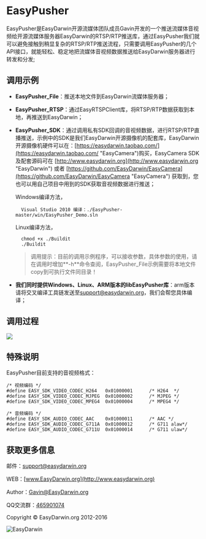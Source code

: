 # EasyPusher #

EasyPusher是EasyDarwin开源流媒体团队成员Gavin开发的一个推送流媒体音视频给开源流媒体服务器EasyDarwin的RTSP/RTP推送库，通过EasyPusher我们就可以避免接触到稍显复杂的RTSP/RTP推送流程，只需要调用EasyPusher的几个API接口，就能轻松、稳定地把流媒体音视频数据推送给EasyDarwin服务器进行转发和分发;

## 调用示例 ##

- **EasyPusher_File**：推送本地文件到EasyDarwin流媒体服务器；

- **EasyPusher_RTSP**：通过EasyRTSPClient库，将RTSP/RTP数据获取到本地，再推送到EasyDarwin；

- **EasyPusher_SDK**：通过调用私有SDK回调的音视频数据，进行RTSP/RTP直播推送，示例中的SDK是我们EasyDarwin开源摄像机的配套库，EasyDarwin开源摄像机硬件可以在：[https://easydarwin.taobao.com/](https://easydarwin.taobao.com/ "EasyCamera")购买，EasyCamera SDK及配套源码可在 [http://www.easydarwin.org](http://www.easydarwin.org "EasyDarwin") 或者 [https://github.com/EasyDarwin/EasyCamera](https://github.com/EasyDarwin/EasyCamera "EasyCamera") 获取到，您也可以用自己项目中用到的SDK获取音视频数据进行推送；

	Windows编译方法，

    	Visual Studio 2010 编译：./EasyPusher-master/win/EasyPusher_Demo.sln

	Linux编译方法，
		
		chmod +x ./Buildit
		./Buildit

	> 调用提示：目前的调用示例程序，可以接收参数，具体参数的使用，请在调用时增加**-h**命令查阅，EasyPusher_File示例需要将本地文件copy到可执行文件同目录！


- **我们同时提供Windows、Linux、ARM版本的libEasyPusher库**：arm版本请将交叉编译工具链发送至[support@easydarwin.org](mailto:support@easydarwin.org "EasyDarwin mail")，我们会帮您具体编译；

## 调用过程 ##
![](http://www.easydarwin.org/skin/easydarwin/images/easypusher20160115.png)


## 特殊说明 ##
EasyPusher目前支持的音视频格式：

	/* 视频编码 */
	#define EASY_SDK_VIDEO_CODEC_H264	0x01000001		/* H264  */
	#define	EASY_SDK_VIDEO_CODEC_MJPEG	0x01000002		/* MJPEG */
	#define	EASY_SDK_VIDEO_CODEC_MPEG4	0x01000004		/* MPEG4 */
	
	/* 音频编码 */
	#define EASY_SDK_AUDIO_CODEC_AAC	0x01000011		/* AAC */
	#define EASY_SDK_AUDIO_CODEC_G711A	0x01000012		/* G711 alaw*/
	#define EASY_SDK_AUDIO_CODEC_G711U	0x01000014		/* G711 ulaw*/

## 获取更多信息 ##

邮件：[support@easydarwin.org](mailto:support@easydarwin.org) 

WEB：[www.EasyDarwin.org](http://www.easydarwin.org)

Author：[Gavin@EasyDarwin.org](mailto:Gavin@EasyDarwin.org "EasyDarwin Gavin")

QQ交流群：[465901074](http://jq.qq.com/?_wv=1027&k=2G045mo "EasyPusher")

Copyright &copy; EasyDarwin.org 2012-2016

![EasyDarwin](http://www.easydarwin.org/skin/easydarwin/images/wx_qrcode.jpg)

